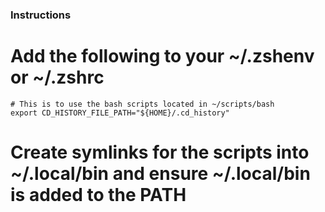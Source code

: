 ### Instructions

# Add the following to your ~/.zshenv or ~/.zshrc

```
# This is to use the bash scripts located in ~/scripts/bash
export CD_HISTORY_FILE_PATH="${HOME}/.cd_history"

```
# Create symlinks for the scripts into ~/.local/bin and ensure ~/.local/bin is added to the PATH



